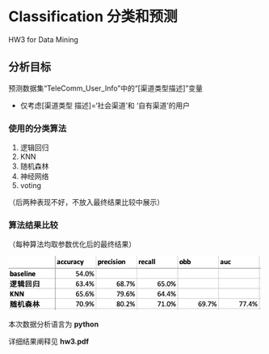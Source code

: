 # Classification 分类和预测
HW3 for Data Mining

## 分析目标
预测数据集“TeleComm_User_Info”中的“[渠道类型描述]”变量  
* 仅考虑[渠道类型 描述]=‘社会渠道’和 ‘自有渠道’的用户

### 使用的分类算法
1. 逻辑回归
2. KNN
3. 随机森林
4. 神经网络
5. voting

（后两种表现不好，不放入最终结果比较中展示）

### 算法结果比较
（每种算法均取参数优化后的最终结果）
<p float="left" align="left">
  <img src="/分类算法/最终结果比较.png" / width="500">
</p>

本次数据分析语言为 **python**

详细结果阐释见 **hw3.pdf**
